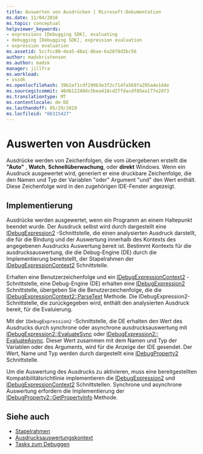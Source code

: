 ```yaml
---
title: Auswerten von Ausdrücken | Microsoft-Dokumentation
ms.date: 11/04/2016
ms.topic: conceptual
helpviewer_keywords:
- expressions [Debugging SDK], evaluating
- debugging [Debugging SDK], expression evaluation
- expression evaluation
ms.assetid: 5ccfcc80-dea5-48a1-8bae-6a26f8d3bc56
author: madskristensen
ms.author: madsk
manager: jillfra
ms.workload:
- vssdk
ms.openlocfilehash: 39b2af1cdf299b3e3f2c714fa569fa295a4e1d4e
ms.sourcegitcommit: 40d612240dc5bea418cd27fdacdf85ea177e2df3
ms.translationtype: MT
ms.contentlocale: de-DE
ms.lasthandoff: 05/29/2019
ms.locfileid: "66315427"
---
```

# <a name="evaluate-expressions"></a>Auswerten von Ausdrücken
Ausdrücke werden von Zeichenfolgen, die vom übergebenen erstellt die **"Auto"** , **Watch**, **Schnellüberwachung**, oder **direkt** Windows. Wenn ein Ausdruck ausgewertet wird, generiert er eine druckbare Zeichenfolge, die den Namen und Typ der Variablen "oder" Argument "und" den Wert enthält. Diese Zeichenfolge wird in den zugehörigen IDE-Fenster angezeigt.

## <a name="implementation"></a>Implementierung
 Ausdrücke werden ausgewertet, wenn ein Programm an einem Haltepunkt beendet wurde. Der Ausdruck selbst wird durch dargestellt eine [IDebugExpression2](../../extensibility/debugger/reference/idebugexpression2.md) -Schnittstelle, die einen analysierten Ausdruck darstellt, die für die Bindung und der Auswertung innerhalb des Kontexts des angegebenen Ausdrucks Auswertung bereit ist. Bestimmt Kontexts für die ausdrucksauswertung, die die Debug-Engine (DE) durch die Implementierung bereitstellt, der Stapelrahmen der [IDebugExpressionContext2](../../extensibility/debugger/reference/idebugexpressioncontext2.md) Schnittstelle.

 Erhalten eine Benutzerzeichenfolge und ein [IDebugExpressionContext2](../../extensibility/debugger/reference/idebugexpressioncontext2.md) -Schnittstelle, eine Debug-Engine (DE) erhalten eine [IDebugExpression2](../../extensibility/debugger/reference/idebugexpression2.md) Schnittstelle, übergeben Sie die Benutzerzeichenfolge, die die [ IDebugExpressionContext2::ParseText](../../extensibility/debugger/reference/idebugexpressioncontext2-parsetext.md) Methode. Die IDebugExpression2-Schnittstelle, die zurückgegeben wird, enthält den analysierten Ausdruck bereit, für die Evaluierung.

 Mit der `IDebugExpression2` -Schnittstelle, die DE erhalten den Wert des Ausdrucks durch synchrone oder asynchrone ausdrucksauswertung mit [IDebugExpression2::EvaluateSync](../../extensibility/debugger/reference/idebugexpression2-evaluatesync.md) oder [IDebugExpression2:: EvaluateAsync](../../extensibility/debugger/reference/idebugexpression2-evaluateasync.md). Dieser Wert zusammen mit dem Namen und Typ der Variablen oder des Arguments, wird für die Anzeige der IDE gesendet. Der Wert, Name und Typ werden durch dargestellt eine [IDebugProperty2](../../extensibility/debugger/reference/idebugproperty2.md) Schnittstelle.

 Um die Auswertung des Ausdrucks zu aktivieren, muss eine bereitgestellten Kompatibilitätsrichtlinie implementieren die [IDebugExpression2](../../extensibility/debugger/reference/idebugexpression2.md) und [IDebugExpressionContext2](../../extensibility/debugger/reference/idebugexpressioncontext2.md) Schnittstellen. Synchrone und asynchrone Auswertung erfordern die Implementierung der [IDebugProperty2::GetPropertyInfo](../../extensibility/debugger/reference/idebugproperty2-getpropertyinfo.md) Methode.

## <a name="see-also"></a>Siehe auch
- [Stapelrahmen](../../extensibility/debugger/stack-frames.md)
- [Ausdrucksauswertungskontext](../../extensibility/debugger/expression-evaluation-context.md)
- [Tasks zum Debuggen](../../extensibility/debugger/debugging-tasks.md)